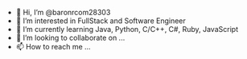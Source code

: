 - 👋 Hi, I’m @baronrcom28303
- 👀 I’m interested in FullStack and Software Engineer 
- 🌱 I’m currently learning Java, Python, C/C++, C#, Ruby, JavaScript
- 💞️ I’m looking to collaborate on ...
- 📫 How to reach me ...

<!---
baronrcom28303/baronrcom28303 is a ✨ special ✨ repository because its `README.md` (this file) appears on your GitHub profile.
You can click the Preview link to take a look at your changes.
--->
